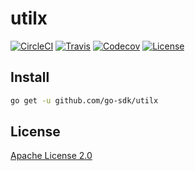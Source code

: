 # utilx

[![CircleCI](https://img.shields.io/circleci/build/github/go-sdk/utilx)](https://circleci.com/gh/go-sdk/utilx)
[![Travis](https://img.shields.io/travis/com/go-sdk/utilx)](https://travis-ci.com/go-sdk/utilx)
[![Codecov](https://img.shields.io/codecov/c/github/go-sdk/utilx)](https://codecov.io/gh/go-sdk/utilx)
[![License](https://img.shields.io/badge/license-Apache%20License%202.0-blue)](./LICENSE)

## Install

```bash
go get -u github.com/go-sdk/utilx
```

## License

[Apache License 2.0](./LICENSE)
